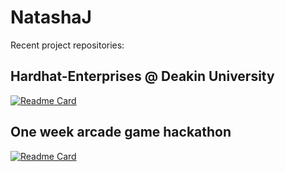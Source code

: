 # NatashaJ 

Recent project repositories:

## Hardhat-Enterprises @ Deakin University

[![Readme Card](https://github-readme-stats.vercel.app/api/pin/?username=Natasji&repo=smishing)](https://github.com/Natasji/smishing)


## One week arcade game hackathon
[![Readme Card](https://github-readme-stats.vercel.app/api/pin/?username=Natasji&repo=arcade-hackathon-project)](https://github.com/Natasji/arcade-hackathon-project)


